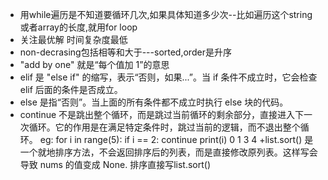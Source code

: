 + 用while遍历是不知道要循环几次,如果具体知道多少次--比如遍历这个string或者array的长度,就用for loop
+ 关注最优解 时间复杂度最低
+ non-decrasing包括相等和大于---sorted,order是升序
+  "add by one" 就是“每个值加 1”的意思
+  elif 是 "else if" 的缩写，表示“否则，如果...”。当 if 条件不成立时，它会检查 elif 后面的条件是否成立。
+  else 是指“否则”。当上面的所有条件都不成立时执行 else 块的代码。
+  continue 不是跳出整个循环，而是跳过当前循环的剩余部分，直接进入下一次循环。它的作用是在满足特定条件时，跳过当前的逻辑，而不退出整个循环。
  eg: for i in range(5):
    if i == 2:
        continue
    print(i)
0 
1
3
4
+list.sort() 是一个就地排序方法，不会返回排序后的列表，而是直接修改原列表。这样写会导致 nums 的值变成 None. 排序直接写list.sort()
